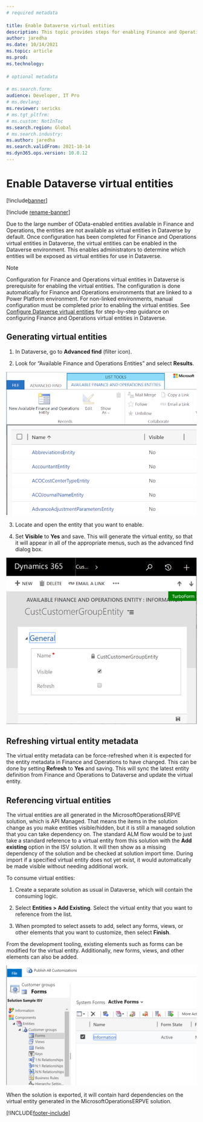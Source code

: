 ```yaml
---
# required metadata

title: Enable Dataverse virtual entities
description: This topic provides steps for enabling Finance and Operations virtual entities in Dataverse.
author: jaredha
ms.date: 10/14/2021
ms.topic: article
ms.prod:
ms.technology: 

# optional metadata

# ms.search.form:
audience: Developer, IT Pro
# ms.devlang: 
ms.reviewer: sericks
# ms.tgt_pltfrm: 
# ms.custom: NotInToc
ms.search.region: Global
# ms.search.industry:
ms.author: jaredha
ms.search.validFrom: 2021-10-14
ms.dyn365.ops.version: 10.0.12
---
```


# Enable Dataverse virtual entities

[!include[banner](../includes/banner.md)]

[!include [rename-banner](~/includes/cc-data-platform-banner.md)]

Due to the large number of OData-enabled entities available in Finance and Operations, the entities are not available as virtual entities in Dataverse by default. Once configuration has been completed for Finance and Operations virtual entities in Dataverse, the virtual entities can be enabled in the Dataverse environment. This enables administrators to determine which entities will be exposed as virtual entities for use in Dataverse.

> [!NOTE]
> Configuration for Finance and Operations virtual entities in Dataverse is prerequisite for enabling the virtual entities. The configuration is done automatically for Finance and Operations environments that are linked to a Power Platform environment. For non-linked environments, manual configuration must be completed prior to enabling the virtual entities. See [Configure Dataverse virtual entities](admin-reference.md) for step-by-step guidance on configuring Finance and Operations virtual entities in Dataverse.

## Generating virtual entities

1. In Dataverse, go to **Advanced find** (filter icon).

2. Look for “Available Finance and Operations Entities” and select **Results**.

![Catalog.](../media/fovecatalog.png)

3. Locate and open the entity that you want to enable.

4. Set **Visible** to **Yes** and save. This will generate the virtual entity, so that it will appear in all of the appropriate menus, such as the advanced find dialog box.

![Enable VE.](../media/foveenable.png)

## Refreshing virtual entity metadata

The virtual entity metadata can be force-refreshed when it is expected for the entity metadata in Finance and Operations to have changed. This can be done by setting **Refresh** to **Yes** and saving. This will sync the latest entity definition from Finance and Operations to Dataverse and update the virtual entity.

## Referencing virtual entities

The virtual entities are all generated in the MicrosoftOperationsERPVE solution, which is API Managed. That means the items in the solution change as you make entities visible/hidden, but it is still a managed solution that you can take dependency on. The standard ALM flow would be to just take a standard reference to a virtual entity from this solution with the **Add existing** option
in the ISV solution. It will then show as a missing dependency of the solution and be checked at solution import time. During import if a specified virtual entity does not yet exist, it would automatically be made visible without needing additional work.

To consume virtual entities:

1.  Create a separate solution as usual in Dataverse, which will contain the consuming logic.

2.  Select **Entities \> Add Existing**. Select the virtual entity that you want to reference from the list.

3.  When prompted to select assets to add, select any forms, views, or other elements that you want to customize, then select **Finish**.

From the development tooling, existing elements such as forms can be modified for the virtual entity. Additionally, new forms, views, and other elements can also be added.

![Solution.](../media/fovesolution.png)

When the solution is exported, it will contain hard dependencies on the virtual entity generated in the MicrosoftOperationsERPVE solution.


[!INCLUDE[footer-include](../../../includes/footer-banner.md)]
